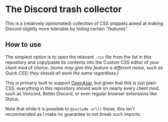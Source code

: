 # The Discord trash collector

This is a (relatively opinionated) collection of CSS snippets aimed at making Discord slightly more tolerable by
hiding certain "features".

## How to use

The simplest option is to open the relevant `.css` file from the list in this repository and copy/paste its contents
into the Custom CSS editor of your client mod of choice. *(some may give this feature a different name, such as Quick CSS;
they should all work the same regardless.)*

This is primarly built to support [OpenAsar](https://openasar.dev/), but given that this is just plain CSS, everything
in this repository should work on nearly every client mod, such as Vencord, Better Discord, or even regular browser
extensions like Stylus.

Note that while it is possible to `@include url()` these, this isn't recommended as I make no guarantee to not break such imports.
